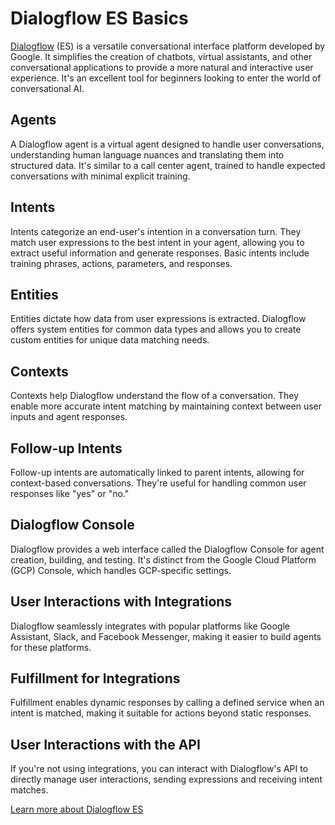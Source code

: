 # Dialogflow ES Basics

[Dialogflow](https://cloud.google.com/dialogflow/es/docs/basics) (ES) is a versatile conversational interface platform developed by Google. It simplifies the creation of chatbots, virtual assistants, and other conversational applications to provide a more natural and interactive user experience. It's an excellent tool for beginners looking to enter the world of conversational AI.

## Agents


A Dialogflow agent is a virtual agent designed to handle user conversations, understanding human language nuances and translating them into structured data. It's similar to a call center agent, trained to handle expected conversations with minimal explicit training.

## Intents

Intents categorize an end-user's intention in a conversation turn. They match user expressions to the best intent in your agent, allowing you to extract useful information and generate responses. Basic intents include training phrases, actions, parameters, and responses.

## Entities

Entities dictate how data from user expressions is extracted. Dialogflow offers system entities for common data types and allows you to create custom entities for unique data matching needs.

## Contexts

Contexts help Dialogflow understand the flow of a conversation. They enable more accurate intent matching by maintaining context between user inputs and agent responses.

## Follow-up Intents

Follow-up intents are automatically linked to parent intents, allowing for context-based conversations. They're useful for handling common user responses like "yes" or "no."

## Dialogflow Console

Dialogflow provides a web interface called the Dialogflow Console for agent creation, building, and testing. It's distinct from the Google Cloud Platform (GCP) Console, which handles GCP-specific settings.

## User Interactions with Integrations

Dialogflow seamlessly integrates with popular platforms like Google Assistant, Slack, and Facebook Messenger, making it easier to build agents for these platforms.

## Fulfillment for Integrations

Fulfillment enables dynamic responses by calling a defined service when an intent is matched, making it suitable for actions beyond static responses.

## User Interactions with the API

If you're not using integrations, you can interact with Dialogflow's API to directly manage user interactions, sending expressions and receiving intent matches.

[Learn more about Dialogflow ES](https://cloud.google.com/dialogflow/es/docs/basics)
